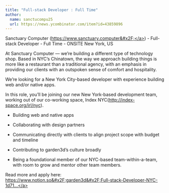 ```yaml
---
title: "Full-stack Developer : Full Time"
author:
  name: sanctucompu25
  url: https://news.ycombinator.com/item?id=43859896
---
```

Sanctuary Computer (<a href="https:&#x2F;&#x2F;www.sanctuary.computer&#x2F;" rel="nofollow">https:&#x2F;&#x2F;www.sanctuary.computer&#x2F;</a>) - Full-stack Developer - Full Time - ONSITE New York, US

At Sanctuary Computer — we’re building a different type of technology shop. Based in NYC’s Chinatown, the way we approach building things is more like a restaurant than a traditional agency, with an emphasis in providing our clients with an outspoken sense of comfort and hospitality.

We’re looking for a New York City-based developer with experience building web and&#x2F;or native apps.

In this role, you’ll be joining our new New York-based development team, working out of our co-working space, Index NYC(<a href="http:&#x2F;&#x2F;index-space.org&#x2F;irl&#x2F;nyc" rel="nofollow">http:&#x2F;&#x2F;index-space.org&#x2F;irl&#x2F;nyc</a>).

- Building web and native apps

- Collaborating with design partners

- Communicating directly with clients to align project scope with budget and timeline

- Contributing to garden3d’s culture broadly

- Being a foundational member of our NYC-based team-within-a-team, with room to grow and mentor other team members.

Read more and apply here: <a href="https:&#x2F;&#x2F;www.notion.so&#x2F;garden3d&#x2F;Full-stack-Developer-NYC-1d7131fea2c78049ac7dd2010080c142" rel="nofollow">https:&#x2F;&#x2F;www.notion.so&#x2F;garden3d&#x2F;Full-stack-Developer-NYC-1d71...</a>
<JobApplication />

